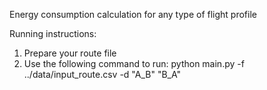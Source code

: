 Energy consumption calculation for any type of flight profile

Running instructions:
1. Prepare your route file
2. Use the following command to run: python main.py -f ../data/input_route.csv -d "A_B" "B_A" 